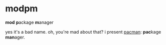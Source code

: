 # modpm
**mod** **p**ackage **m**anager

yes it's a bad name. oh, you're mad about that? i present [pacman](https://wiki.archlinux.org/title/Pacman): **pac**kage **man**ager.